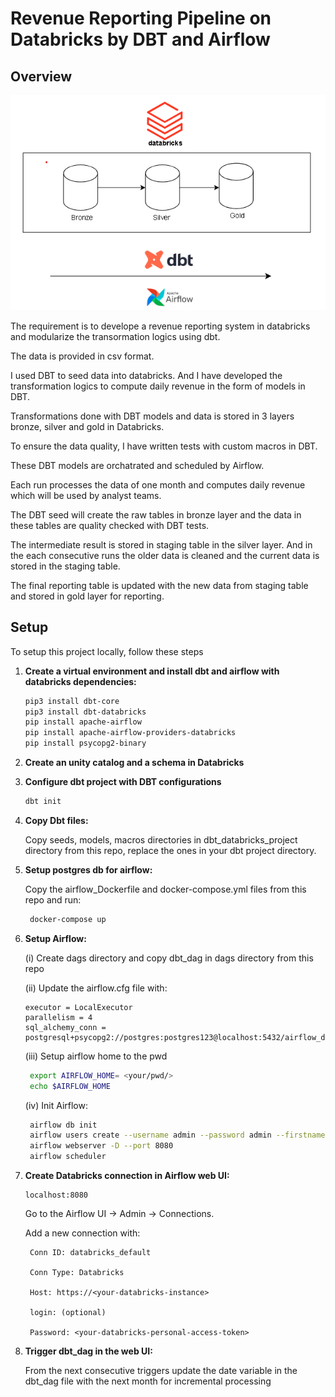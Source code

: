 # Revenue Reporting Pipeline on Databricks by DBT and Airflow

## Overview

![Alt text](architecture_4.png)

The requirement is to develope a revenue reporting system in databricks and modularize the transormation logics using dbt.

The data is provided in csv format. 

I used DBT to seed data into databricks. And I have developed the transformation logics to compute daily revenue in the form of models in DBT.

Transformations done with DBT models and data is stored in 3 layers bronze, silver and gold in Databricks.

To ensure the data quality, I have written tests with custom macros in DBT.

These DBT models are orchatrated and scheduled by Airflow.

Each run processes the data of one month and computes daily revenue which will be used by analyst teams. 

The DBT seed will create the raw tables in bronze layer and the data in these tables are quality checked with DBT tests.

The intermediate result is stored in staging table in the silver layer. And in the each consecutive runs the older data is cleaned and the current data is stored in the staging table.

The final reporting table is updated with the new data from staging table and stored in gold layer for reporting.

## Setup
To setup this project locally, follow these steps

1. **Create a virtual environment and install dbt and airflow with databricks dependencies:**
    ```bash
    pip3 install dbt-core
    pip3 install dbt-databricks
    pip install apache-airflow
    pip install apache-airflow-providers-databricks
    pip install psycopg2-binary
    ```

2. **Create an unity catalog and a schema in Databricks**

3. **Configure dbt project with DBT configurations**
    ```bash
    dbt init
    ```

4. **Copy Dbt files:**
   
   Copy seeds, models, macros directories in dbt_databricks_project directory from this repo, replace the ones in your dbt project directory.

5. **Setup postgres db for airflow:**
   
    Copy the airflow_Dockerfile and docker-compose.yml files from this repo and run:
   ```bash
    docker-compose up
   ```

6. **Setup Airflow:**
   
   (i) Create dags directory and copy dbt_dag in dags directory from this repo

   (ii) Update the airflow.cfg file with:
   
       executor = LocalExecutor
       parallelism = 4
       sql_alchemy_conn = postgresql+psycopg2://postgres:postgres123@localhost:5432/airflow_db

   (iii) Setup airflow home to the pwd
   ```bash
    export AIRFLOW_HOME= <your/pwd/>
    echo $AIRFLOW_HOME
   ```
   
   (iv) Init Airflow:
   ```bash
    airflow db init
    airflow users create --username admin --password admin --firstname Air --lastname Flow --role Admin --email admin@example.com
    airflow webserver -D --port 8080 
    airflow scheduler
   ```
7. **Create Databricks connection in Airflow web UI:**

       localhost:8080

    Go to the Airflow UI -> Admin -> Connections.
   
    Add a new connection with:
   
        Conn ID: databricks_default
   
        Conn Type: Databricks
   
        Host: https://<your-databricks-instance>

        login: (optional)
   
        Password: <your-databricks-personal-access-token>
   
8. **Trigger dbt_dag in the web UI:**

    From the next consecutive triggers update the date variable in the dbt_dag file with the next month for incremental processing
